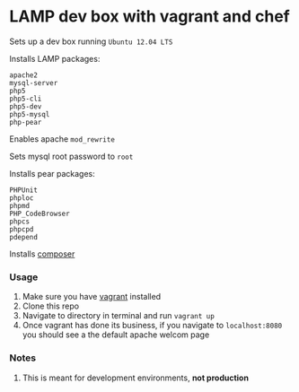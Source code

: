 # LAMP dev box with vagrant and chef

Sets up a dev box running `Ubuntu 12.04 LTS`

Installs LAMP packages:

```
apache2
mysql-server
php5
php5-cli
php5-dev
php5-mysql
php-pear
```
Enables apache `mod_rewrite`

Sets mysql root password to `root`

Installs pear packages:

```
PHPUnit
phploc
phpmd
PHP_CodeBrowser
phpcs
phpcpd
pdepend
```

Installs [composer](http://getcomposer.org/)

### Usage

1. Make sure you have [vagrant](http://www.vagrantup.com/) installed
2. Clone this repo
3. Navigate to directory in terminal and run `vagrant up`
4. Once vagrant has done its business, if you navigate to `localhost:8080` you should see a the default apache welcom page

### Notes

1. This is meant for development environments, **not production**
